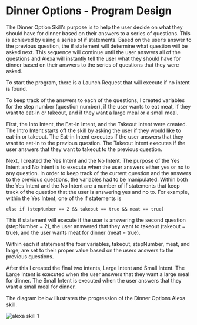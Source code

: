 # Dinner Options - Program Design
The Dinner Option Skill’s purpose is to help the user decide on what they should have for dinner based on their answers to a series of
questions. This is achieved by using a series of if statements. Based on the user’s answer to the previous question, the if statement will
determine what question will be asked next. This sequence will continue until the user answers all of the questions and Alexa will 
instantly tell the user what they should have for dinner based on their answers to the series of questions that they were asked. 

To start the program, there is a Launch Request that will execute if no intent is found.

To keep track of the answers to each of the questions, I created variables for the step number (question number), if the user wants to eat 
meat, if they want to eat-in or takeout, and if they want a large meal or a small meal.

First, the Into Intent, the Eat-In Intent, and the Takeout Intent were created. The Intro Intent starts off the skill by asking the user 
if they would like to eat-in or takeout. The Eat-in Intent executes if the user answers that they want to eat-in to the previous question.
The Takeout Intent executes if the user answers that they want to takeout to the previous question.

Next, I created the Yes Intent and the No Intent. The purpose of the Yes Intent and No Intent is to execute when the user answers either 
yes or no to any question. In order to keep track of the current question and the answers to the previous questions, the variables had to 
be manipulated. Within both the Yes Intent and the No Intent are a number of if statements that keep track of the question that the user 
is answering yes and no to. For example, within the Yes Intent, one of the if statements is  

    else if (stepNumber == 2 && takeout == true && meat == true) 

This if statement will execute if the user is answering the second question (stepNumber = 2), the user answered that they want to takeout (takeout = true), and the user wants meat for dinner (meat = true).

Within each if statement the four variables, takeout, stepNumber, meat, and large, are set to their proper value based on the users 
answers to the previous questions.

After this I created the final two intents, Large Intent and Small Intent. The Large Intent is executed when the user answers that they 
want a large meal for dinner. The Small Intent is executed when the user answers that they want a small meal for dinner.

The diagram below illustrates the progression of the Dinner Options Alexa skill.

![alexa skill 1](https://user-images.githubusercontent.com/39415727/41203776-bbdbdb28-6ca9-11e8-85cb-0e8a039f16c9.jpg)
